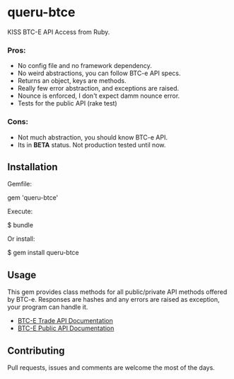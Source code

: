 # queru-btce

KISS BTC-E API Access from Ruby.

### Pros:

- No config file and no framework dependency.
- No weird abstractions, you can follow BTC-e API specs.
- Returns an object, keys are methods.
- Really few error abstraction, and exceptions are raised.
- Nounce is enforced, I don't expect damm nounce error.
- Tests for the public API (rake test)

### Cons:

- Not much abstraction, you should know BTC-e API.
- Its in **BETA** status. Not production tested until now.

## Installation

Gemfile:

  gem 'queru-btce'

Execute:

  $ bundle

Or install:

  $ gem install queru-btce


## Usage

This gem provides class methods for all public/private API methods offered by BTC-e.
Responses are hashes and any errors are raised as exception, your program can handle it.

- [BTC-E Trade API Documentation](https://btc-e.com/api/documentation)
- [BTC-E Public API Documentation](https://btc-e.com/api/3/docs)

## Contributing

Pull requests, issues and comments are welcome the most of the days.
